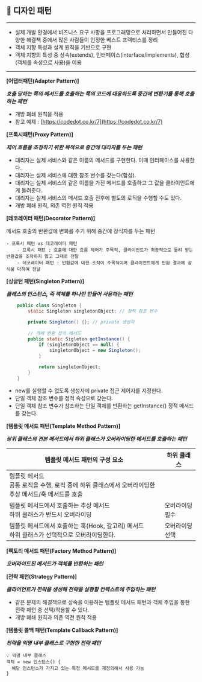 ## 🔎 디자인 패턴

---

- 실제 개발 환경에서 비즈니스 요구 사항을 프로그래밍으로 처리하면서 만들어진 다양한 해결책 중에서 많은 사람들이 인정한 베스트 프랙티스를 정리
- 객체 지향 특성과 설계 원칙을 기반으로 구현
- 객체 지향의 특성 중 상속(extends), 인터페이스(interface/implements), 합성(객체를 속성으로 사용)을 이용

---
**[어댑터패턴(Adapter Pattern)]**

  ***호출 당하는 쪽의 메서드를 호출하는 쪽의 코드에 대응하도록 중간에 변환기를 통해 호출하는 패턴***

- 개방 폐쇄 원칙을 적용
- 참고 예제 : [https://codedot.co.kr/7](https://codedot.co.kr/7)


**[프록시패턴(Proxy Pattern)]**

  ***제어 흐름을 조정하기 위한 목적으로 중간에 대리자를 두는 패턴***

- 대리자는 실제 서비스와 같은 이름의 메서드를 구현한다. 이때 인터페이스를 사용한다.
- 대리자는 실제 서비스에 대한 참조 변수를 갖는다(합성). 
- 대리자는 실제 서비스의 같은 이름을 가진 메서드를 호출하고 그 값을 클라이언트에게 돌려준다.
- 대리자는 실제 서비스의 메서드 호출 전후에 별도의 로직을 수행할 수도 있다.
- 개방 폐쇄 원칙, 의존 역전 원칙 적용

**[데코레이터 패턴(Decorator Pattern)]**

  메서드 호출의 반환값에 변화를 주기 위해 중간에 장식자를 두는 패턴

    - 프록시 패턴 vs 데코레이터 패턴
        - 프록시 패턴 : 호출에 대한 흐름 제어가 주목적, 클라이언트가 최종적으로 돌려 받는 반환값을 조작하지 않고 그대로 전달
        - 데코레이터 패턴 : 반환값에 대한 조작이 주목적이며 클라이언트에게 반환 결과에 장식을 더하여 전달

**[싱글턴 패턴(Singleton Pattern)]**

***클래스의 인스턴스, 즉 객체를 하나만 만들어 사용하는 패턴***

```java
    public class Singleton {
        static Singleton singletonObject; // 정적 참조 변수
    	
        private Singleton() {}; // private 생성자
    	
        // 객체 반환 정적 메서드
        public static Sigleton getInstance() {
            if (singletonObject == null) {
                singletonObject = new Singleton();
            }
    		
            return singletonObject;
        }
    }
```

- new를 실행할 수 없도록 생성자에 private 접근 제어자를 지정한다.
- 단일 객체 참조 변수를 정적 속성으로 갖는다.
- 단일 객체 참조 변수가 참조하는 단일 객체를 반환하는 getInstance() 정적 메서드를 갖는다.


**[템플릿 메서드 패턴(Template Method Pattern)]**

  ***상위 클래스의 견본 메서드에서 하위 클래스가 오버라이딩한 메서드를 호출하는 패턴***

  | 템플릿 메서드 패턴의 구성 요소 | 하위 클래스 |
  | --- | --- |
  | 템플릿 메서드<br/>공통 로직을 수행, 로직 중에 하위 클래스에서 오버라이딩한 추상 메서드/훅 메서드를 호출 |  |
  | 템플릿 메서드에서 호출하는 추상 메서드<br/>하위 클래스가 반드시 오버라이딩 | 오버라이딩 필수 |
  | 템플릿 메서드에서 호출하는 훅(Hook, 갈고리) 메서드<br/>하위 클래스가 선택적으로 오버라이딩한다. | 오버라이딩 선택 |

**[팩토리 메서드 패턴(Factory Method Pattern)]**

  ***오버라이드된 메서드가 객체를 반환하는 패턴***

**[전략 패턴(Strategy Pattern)]**

  ***클라이언트가 전략을 생성해 전략을 실행할 컨텍스트에 주입하는 패턴***

- 같은 문제의 해결책으로 상속을 이용하는 템플릿 메서드 패턴과 객체 주입을 통한 전략 패턴 중 선택/적용할 수 있다.
- 개방 폐쇄 원칙과 의존 역전 원칙 적용
  
**[템플릿 콜백 패턴(Template Callback Pattern)]**

  ***전략을 익명 내부 클래스로 구현한 전략 패턴***


    💡 익명 내부 클래스
    객체 = new 인스턴스() {
      해당 인스턴스가 가지고 있는 특정 메서드를 재정의해서 사용 가능
    }